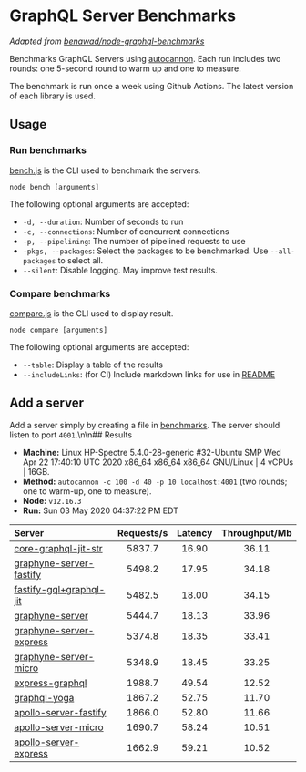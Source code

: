 # GraphQL Server Benchmarks

*Adapted from [benawad/node-graphql-benchmarks](https://github.com/benawad/node-graphql-benchmarks)*

Benchmarks GraphQL Servers using [autocannon](https://github.com/mcollina/autocannon). Each run includes two rounds: one 5-second round to warm up and one to measure.

The benchmark is run once a week using Github Actions. The latest version of each library is used.

## Usage

### Run benchmarks

[bench.js](bench.js) is the CLI used to benchmark the servers.

```shell
node bench [arguments]
```

The following optional arguments are accepted:

- `-d, --duration`: Number of seconds to run
- `-c, --connections`: Number of concurrent connections
- `-p, --pipelining`:  The number of pipelined requests to use
- `-pkgs, --packages`: Select the packages to be benchmarked. Use `--all-packages` to select all.
- `--silent`: Disable logging. May improve test results.

### Compare benchmarks

[compare.js](compare.js) is the CLI used to display result.

```shell
node compare [arguments]
```

The following optional arguments are accepted:

- `--table`: Display a table of the results
- `--includeLinks`: (for CI) Include markdown links for use in [README](README.md)

## Add a server

Add a server simply by creating a file in [benchmarks](benchmarks). The server should listen to port `4001`.\n\n## Results

- __Machine:__ Linux HP-Spectre 5.4.0-28-generic #32-Ubuntu SMP Wed Apr 22 17:40:10 UTC 2020 x86_64 x86_64 x86_64 GNU/Linux | 4 vCPUs | 16GB.
- __Method:__ `autocannon -c 100 -d 40 -p 10 localhost:4001` (two rounds; one to warm-up, one to measure).
- __Node:__ `v12.16.3`
- __Run:__ Sun 03 May 2020 04:37:22 PM EDT

| Server                                                           | Requests/s | Latency | Throughput/Mb |
| :--------------------------------------------------------------- | :--------: | :-----: | :-----------: |
| [core-graphql-jit-str](benchmarks/core-graphql-jit-str.js)       |   5837.7   |  16.90  |     36.11     |
| [graphyne-server-fastify](benchmarks/graphyne-server-fastify.js) |   5498.2   |  17.95  |     34.18     |
| [fastify-gql+graphql-jit](benchmarks/fastify-gql+graphql-jit.js) |   5482.5   |  18.00  |     34.15     |
| [graphyne-server](benchmarks/graphyne-server.js)                 |   5444.7   |  18.13  |     33.96     |
| [graphyne-server-express](benchmarks/graphyne-server-express.js) |   5374.8   |  18.35  |     33.41     |
| [graphyne-server-micro](benchmarks/graphyne-server-micro.js)     |   5348.9   |  18.45  |     33.25     |
| [express-graphql](benchmarks/express-graphql.js)                 |   1988.7   |  49.54  |     12.52     |
| [graphql-yoga](benchmarks/graphql-yoga.js)                       |   1867.2   |  52.75  |     11.70     |
| [apollo-server-fastify](benchmarks/apollo-server-fastify.js)     |   1866.0   |  52.80  |     11.66     |
| [apollo-server-micro](benchmarks/apollo-server-micro.js)         |   1690.7   |  58.24  |     10.51     |
| [apollo-server-express](benchmarks/apollo-server-express.js)     |   1662.9   |  59.21  |     10.52     |
